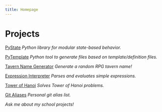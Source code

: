 ```yaml
---
title: Homepage
---
```


# Projects

[PyState](PyState)
_Python library for modular state-based behavior._

[PyTemplate](PyTemplate)
_Python tool to generate files based on template/definition files._

[Tavern Name Generator](https://github.com/JHaller27/TavernNameGen)
_Generate a random RPG tavern name!_

[Expression Interpreter](https://github.com/JHaller27/ExpressionInterpreter)
_Parses and evaluates simple expressions._

[Tower of Hanoi](https://github.com/JHaller27/TowerOfHanoi-Python)
_Solves Tower of Hanoi problems._

[Git Aliases](https://github.com/JHaller27/git-config)
_Personal git alias list._


_Ask me about my school projects!_
